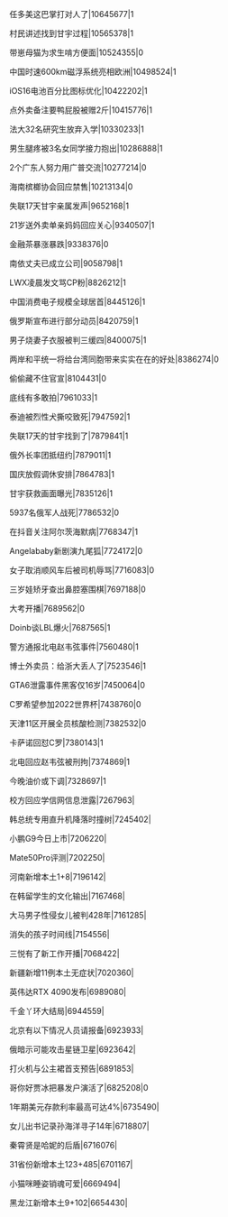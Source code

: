 任多美这巴掌打对人了|10645677|1

村民讲述找到甘宇过程|10565378|1

带崽母猫为求生啃方便面|10524355|0

中国时速600km磁浮系统亮相欧洲|10498524|1

iOS16电池百分比图标优化|10422202|1

点外卖备注要鸭屁股被赠2斤|10415776|1

法大32名研究生放弃入学|10330233|1

男生腿疼被3名女同学接力抱出|10286888|1

2个广东人努力用广普交流|10277214|0

海南槟榔协会回应禁售|10213134|0

失联17天甘宇亲属发声|9652168|1

21岁送外卖单亲妈妈回应关心|9340507|1

金融茶暴涨暴跌|9338376|0

南依丈夫已成立公司|9058798|1

LWX凌晨发文骂CP粉|8826212|1

中国消费电子规模全球居首|8445126|1

俄罗斯宣布进行部分动员|8420759|1

男子烧妻子衣服被判三缓四|8400075|1

两岸和平统一将给台湾同胞带来实实在在的好处|8386274|0

偷偷藏不住官宣|8104431|0

底线有多敢拍|7961033|1

泰迪被烈性犬撕咬致死|7947592|1

失联17天的甘宇找到了|7879841|1

俄外长率团抵纽约|7879011|1

国庆放假调休安排|7864783|1

甘宇获救画面曝光|7835126|1

5937名俄军人战死|7786532|0

在抖音关注阿尔茨海默病|7768347|1

Angelababy新剧演九尾狐|7724172|0

女子取消顺风车后被司机辱骂|7716083|0

三岁娃矫牙查出鼻腔塞围棋|7697188|0

大考开播|7689562|0

Doinb谈LBL爆火|7687565|1

警方通报北电赵韦弦事件|7560480|1

博士外卖员：给浙大丢人了|7523546|1

GTA6泄露事件黑客仅16岁|7450064|0

C罗希望参加2022世界杯|7438760|0

天津11区开展全员核酸检测|7382532|0

卡萨诺回怼C罗|7380143|1

北电回应赵韦弦被刑拘|7374869|1

今晚油价或下调|7328697|1

校方回应学信网信息泄露|7267963|

韩总统专用直升机降落时撞树|7245402|

小鹏G9今日上市|7206220|

Mate50Pro评测|7202250|

河南新增本土1+8|7196142|

在韩留学生的文化输出|7167468|

大马男子性侵女儿被判428年|7161285|

消失的孩子时间线|7154556|

三悦有了新工作开播|7068422|

新疆新增11例本土无症状|7020360|

英伟达RTX 4090发布|6989080|

千金丫环大结局|6944559|

北京有以下情况人员请报备|6923933|

俄暗示可能攻击星链卫星|6923642|

打火机与公主裙首支预告|6891853|

哥你好贾冰把暴发户演活了|6825208|0

1年期美元存款利率最高可达4%|6735490|

女儿出书记录孙海洋寻子14年|6718807|

秦霄贤是哈妮的后盾|6716076|

31省份新增本土123+485|6701167|

小猫咪睡姿销魂可爱|6669494|

黑龙江新增本土9+102|6654430|

